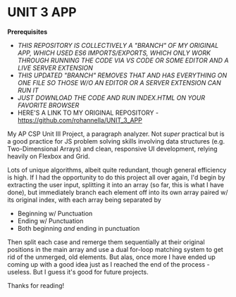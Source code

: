 # UNIT 3 APP
**Prerequisites**
  - *THIS REPOSITORY IS COLLECTIVELY A "BRANCH" OF MY ORIGINAL APP, WHICH USED ES6 IMPORTS/EXPORTS, WHICH ONLY WORK THROUGH RUNNING THE CODE VIA VS CODE OR SOME EDITOR AND A LIVE SERVER EXTENSION*
  - *THIS UPDATED "BRANCH" REMOVES THAT AND HAS EVERYTHING ON ONE FILE SO THOSE W/O AN EDITOR OR A SERVER EXTENSION CAN RUN IT*
  - *JUST DOWNLOAD THE CODE AND RUN INDEX.HTML ON YOUR FAVORITE BROWSER*
  - HERE'S A LINK TO MY ORIGINAL REPOSITORY - https://github.com/rohannella/UNIT_3_APP

My AP CSP Unit III Project, a paragraph analyzer.
Not *super* practical but is a good practice for JS problem solving skills involving data structures (e.g. Two-Dimensional Arrays) and clean, responsive UI development, relying heavily on Flexbox and Grid.

Lots of unique algorithms, albeit quite redundant, though general efficiency is high. If I had the opportunity to do this project all over again, I'd begin by extracting the user input, splitting it into an array (so far, this is what I have done), but immediately branch each element off into its own array paired w/ its original index, with each array being separated by 
  - Beginning w/ Punctuation 
  - Ending w/ Punctuation
  - Both beginning *and* ending in punctuation

Then split each case and remerge them sequentially at their original positions in the main array and use a dual for-loop matching system to get rid of the unmerged, old elements.
But alas, once more I have ended up coming up with a good idea just as I reached the end of the process - useless. But I guess it's good for future projects. 

Thanks for reading!
